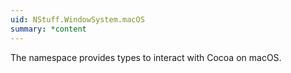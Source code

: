 ```yaml
---
uid: NStuff.WindowSystem.macOS
summary: *content
---
```

The namespace provides types to interact with Cocoa on macOS.
